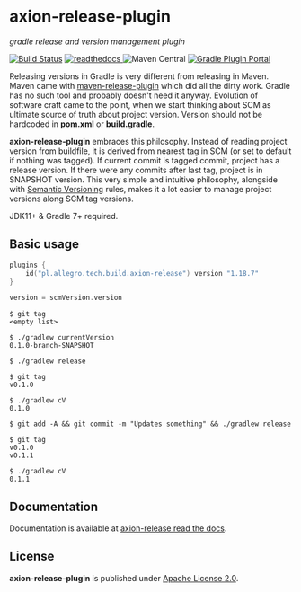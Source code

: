 axion-release-plugin
====

*gradle release and version management plugin*

[![Build Status](https://github.com/allegro/axion-release-plugin/actions/workflows/ci.yml/badge.svg)](https://github.com/allegro/axion-release-plugin/actions/workflows/ci.yml)
[![readthedocs](https://readthedocs.org/projects/axion-release-plugin/badge/?version=latest) ](http://axion-release-plugin.readthedocs.org/en/latest/)
![Maven Central](https://img.shields.io/maven-central/v/pl.allegro.tech.build/axion-release-plugin)
[![Gradle Plugin Portal](https://img.shields.io/gradle-plugin-portal/v/pl.allegro.tech.build.axion-release?versionPrefix=1.1)](https://plugins.gradle.org/plugin/pl.allegro.tech.build.axion-release)

Releasing versions in Gradle is very different from releasing in Maven. Maven came with
[maven-release-plugin](http://maven.apache.org/maven-release/maven-release-plugin/) which
did all the dirty work. Gradle has no such tool and probably doesn't need it anyway. Evolution of software craft came
to the point, when we start thinking about SCM as ultimate source of truth about project version. Version should not be
hardcoded in **pom.xml** or **build.gradle**.

**axion-release-plugin** embraces this philosophy. Instead of reading project version from buildfile, it is derived
from nearest tag in SCM (or set to default if nothing was tagged). If current commit is tagged commit, project has
a release version. If there were any commits after last tag, project is in SNAPSHOT version. This very simple and
intuitive philosophy, alongside with [Semantic Versioning](http://semver.org/) rules, makes it a lot easier to manage
project versions along SCM tag versions.

JDK11+ & Gradle 7+ required.

## Basic usage

```kotlin
plugins {
    id("pl.allegro.tech.build.axion-release") version "1.18.7"
}

version = scmVersion.version
```

```
$ git tag
<empty list>

$ ./gradlew currentVersion
0.1.0-branch-SNAPSHOT

$ ./gradlew release

$ git tag
v0.1.0

$ ./gradlew cV
0.1.0

$ git add -A && git commit -m "Updates something" && ./gradlew release

$ git tag
v0.1.0
v0.1.1

$ ./gradlew cV
0.1.1
```

## Documentation

Documentation is available at [axion-release read the docs](https://readthedocs.org/docs/axion-release-plugin/en/latest).

## License

**axion-release-plugin** is published under [Apache License 2.0](http://www.apache.org/licenses/LICENSE-2.0).
